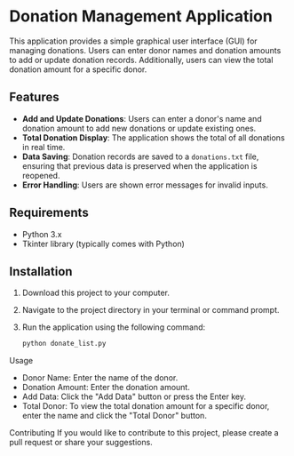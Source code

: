 # Donation Management Application

This application provides a simple graphical user interface (GUI) for managing donations. Users can enter donor names and donation amounts to add or update donation records. Additionally, users can view the total donation amount for a specific donor.

## Features

- **Add and Update Donations**: Users can enter a donor's name and donation amount to add new donations or update existing ones.
- **Total Donation Display**: The application shows the total of all donations in real time.
- **Data Saving**: Donation records are saved to a `donations.txt` file, ensuring that previous data is preserved when the application is reopened.
- **Error Handling**: Users are shown error messages for invalid inputs.

## Requirements

- Python 3.x
- Tkinter library (typically comes with Python)

## Installation

1. Download this project to your computer.
2. Navigate to the project directory in your terminal or command prompt.
3. Run the application using the following command:

   ```bash
   python donate_list.py
   
Usage

* Donor Name: Enter the name of the donor.
* Donation Amount: Enter the donation amount.
* Add Data: Click the "Add Data" button or press the Enter key.
* Total Donor: To view the total donation amount for a specific donor, enter the name and click the "Total Donor" button.

Contributing
If you would like to contribute to this project, please create a pull request or share your suggestions.
